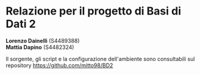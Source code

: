 # Relazione per il progetto di Basi di Dati 2

**Lorenzo Dainelli** (S4489388)  
**Mattia Dapino** (S4482324)

Il sorgente, gli script e la configurazione dell'ambiente sono consultabili sul repository https://github.com/mitto98/BD2

<br><br><br><br><br><br><br><br><br><br><br><br><br><br><br><br><br><br><br><br><br><br><br><br><br><br><br><br><br><br><br><br><br><br><br><br><br><br><br><br>